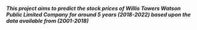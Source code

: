 ##### This project aims to predict the stock prices of Willis Towers Watson Public Limited Company for around 5 years (2018-2022) based upon the data available from (2001-2018)
